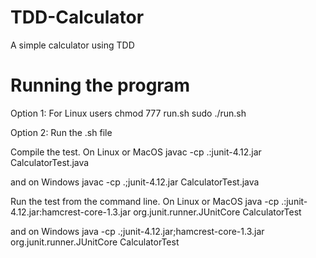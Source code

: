 # TDD-Calculator
A simple calculator using TDD

# Running the program 

Option 1:
For Linux users
chmod 777 run.sh
sudo ./run.sh

Option 2:
Run the .sh file

Compile the test. On Linux or MacOS
javac -cp .:junit-4.12.jar CalculatorTest.java

and on Windows
javac -cp .;junit-4.12.jar CalculatorTest.java

Run the test from the command line. On Linux or MacOS
java -cp .:junit-4.12.jar:hamcrest-core-1.3.jar org.junit.runner.JUnitCore CalculatorTest

and on Windows
java -cp .;junit-4.12.jar;hamcrest-core-1.3.jar org.junit.runner.JUnitCore CalculatorTest
